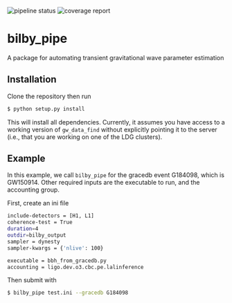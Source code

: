 ![pipeline status](https://git.ligo.org/Monash/bilby_pipe/badges/master/pipeline.svg)
![coverage report](https://monash.docs.ligo.org/bilby_pipe/coverage_badge.svg)
# bilby_pipe

A package for automating transient gravitational wave parameter estimation

## Installation

Clone the repository then run

```bash
$ python setup.py install
```

This will install all dependencies. Currently, it assumes you have access to a
working version of `gw_data_find` without explicitly pointing it to the server
(i.e., that you are working on one of the LDG clusters).

## Example

In this example, we call `bilby_pipe` for the gracedb event G184098,
which is GW150914. Other required inputs are the executable to run, and the
accounting group.

First, create an ini file
```bash
include-detectors = [H1, L1]
coherence-test = True
duration=4
outdir=bilby_output
sampler = dynesty
sampler-kwargs = {'nlive': 100}

executable = bbh_from_gracedb.py
accounting = ligo.dev.o3.cbc.pe.lalinference
```

Then submit with

```bash
$ bilby_pipe test.ini --gracedb G184098
```
